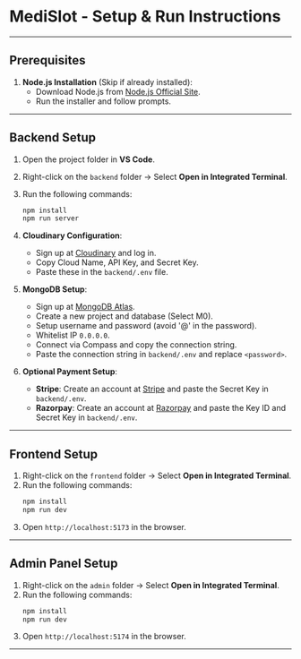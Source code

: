 # MediSlot - Setup & Run Instructions

---

## Prerequisites

1. **Node.js Installation** (Skip if already installed):
   - Download Node.js from [Node.js Official Site](https://nodejs.org/en/download/).
   - Run the installer and follow prompts.

---

## Backend Setup

1. Open the project folder in **VS Code**.

2. Right-click on the `backend` folder → Select **Open in Integrated Terminal**.

3. Run the following commands:

   ```bash
   npm install
   npm run server
   ```

4. **Cloudinary Configuration**:

   - Sign up at [Cloudinary](https://cloudinary.com/) and log in.
   - Copy Cloud Name, API Key, and Secret Key.
   - Paste these in the `backend/.env` file.

5. **MongoDB Setup**:

   - Sign up at [MongoDB Atlas](https://www.mongodb.com/cloud/atlas/register).
   - Create a new project and database (Select M0).
   - Setup username and password (avoid '@' in the password).
   - Whitelist IP `0.0.0.0`.
   - Connect via Compass and copy the connection string.
   - Paste the connection string in `backend/.env` and replace `<password>`.

6. **Optional Payment Setup**:

   - **Stripe**: Create an account at [Stripe](https://dashboard.stripe.com/register) and paste the Secret Key in `backend/.env`.
   - **Razorpay**: Create an account at [Razorpay](https://accounts.razorpay.com/auth/) and paste the Key ID and Secret Key in `backend/.env`.

---

## Frontend Setup

1. Right-click on the `frontend` folder → Select **Open in Integrated Terminal**.
2. Run the following commands:
   ```bash
   npm install
   npm run dev
   ```
3. Open `http://localhost:5173` in the browser.

---

## Admin Panel Setup

1. Right-click on the `admin` folder → Select **Open in Integrated Terminal**.
2. Run the following commands:
   ```bash
   npm install
   npm run dev
   ```
3. Open `http://localhost:5174` in the browser.

---
